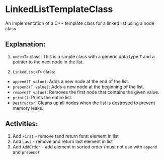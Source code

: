 # LinkedListTemplateClass
An implementation of a C++ template class for a linked list using a node class

## Explanation:
1. `node<T>` class: This is a simple class with a generic data type `T` and a pointer to the next node in the list.

2. `LinkedList<T>` class:
  - `append(T value)`: Adds a new node at the end of the list.
  - `prepend(T value)`: Adds a new node at the beginning of the list.
  - `remove(T value)`: Removes the first node that contains the given value.
  - `print()`: Prints the entire list.
  - `Destructor`: Cleans up all nodes when the list is destroyed to prevent memory leaks.

## Activities:
1. Add `First` - remove tand return forst element in list
2. Add `Last` - remove and return last element in list
3. Add `AddOrder` - add element in sorted order (must not use with `append` and `prepend`)
